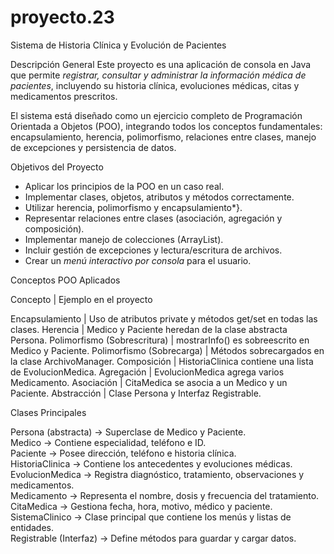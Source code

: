 # proyecto.23
Sistema de Historia Clínica y Evolución de Pacientes

Descripción General
Este proyecto es una aplicación de consola en Java que permite *registrar, consultar y administrar la información médica de pacientes*, incluyendo su historia clínica, evoluciones médicas, citas y medicamentos prescritos.

El sistema está diseñado como un ejercicio completo de Programación Orientada a Objetos (POO), integrando todos los conceptos fundamentales: encapsulamiento, herencia, polimorfismo, relaciones entre clases, manejo de excepciones y persistencia de datos.

Objetivos del Proyecto
- Aplicar los principios de la POO en un caso real.
- Implementar clases, objetos, atributos y métodos correctamente.
- Utilizar herencia, polimorfismo y encapsulamiento*}.
- Representar relaciones entre clases (asociación, agregación y composición).
- Implementar manejo de colecciones (ArrayList).
- Incluir gestión de excepciones y lectura/escritura de archivos.
- Crear un *menú interactivo por consola* para el usuario.

Conceptos POO Aplicados

Concepto | Ejemplo en el proyecto 

Encapsulamiento | Uso de atributos private y métodos get/set en todas las clases. 
Herencia | Medico y Paciente heredan de la clase abstracta Persona. 
Polimorfismo (Sobrescritura) | mostrarInfo() es sobreescrito en Medico y Paciente. 
Polimorfismo (Sobrecarga) | Métodos sobrecargados en la clase ArchivoManager. 
Composición | HistoriaClinica contiene una lista de EvolucionMedica. 
Agregación | EvolucionMedica agrega varios Medicamento. 
Asociación | CitaMedica se asocia a un Medico y un Paciente. 
Abstracción | Clase Persona y Interfaz Registrable. 

Clases Principales

Persona (abstracta) → Superclase de Medico y Paciente.  
Medico → Contiene especialidad, teléfono e ID.  
Paciente → Posee dirección, teléfono e historia clínica.  
HistoriaClinica → Contiene los antecedentes y evoluciones médicas.  
EvolucionMedica → Registra diagnóstico, tratamiento, observaciones y medicamentos.  
Medicamento → Representa el nombre, dosis y frecuencia del tratamiento.  
CitaMedica → Gestiona fecha, hora, motivo, médico y paciente.  
SistemaClinico → Clase principal que contiene los menús y listas de entidades.  
Registrable (Interfaz) → Define métodos para guardar y cargar datos.
